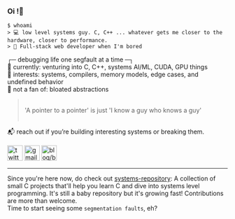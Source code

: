 ### Oi !👋
```
$ whoami
> 💻 low level systems guy. C, C++ ... whatever gets me closer to the hardware, closer to performance.
> 🥱 Full-stack web developer when I'm bored
```
┌─ debugging life one segfault at a time ─┐<br>
🔧 currently: venturing into C, C++, systems AI/ML, CUDA, GPU things<br>
🧠 interests: systems, compilers, memory models, edge cases, and undefined behavior<br>
🚫 not a fan of: bloated abstractions<br>
><br>
> 'A pointer to a pointer' is just 'I know a guy who knows a guy'<br><br>
>

📬 reach out if you’re building interesting systems or breaking them.<br><br>
<a href="https://x.com/adithyalennzer"><img src="https://img.icons8.com/?size=100&id=8HtzWaaC5y60&format=png&color=000000" height="35" width="35" alt="twitter/X" title="X/twitter handle"></img></a>
<a href="mailto:segfaultscribe@gmail.com"><img src="https://img.icons8.com/?size=100&id=Cjuj2uISMdQ1&format=png&color=000000" height="35" width="35" alt="gmail/email" title="personal email"></img></a>
<a href="https://lennzer.bearblog.dev/"><img src="https://img.icons8.com/?size=100&id=jnU5ze2ojiku&format=png&color=000000" height="35" width="35" alt="blog/bear-blog" title="personal blog"></img></a>
<hr>

Since you're here now, do check out [systems-repository](https://github.com/segfaultscribe/systems-repository): A collection of small C projects that'll help you learn C and dive into systems level programming. It's still a baby repository but it's growing fast! Contributions are more than welcome. <br>Time to start seeing some `segmentation faults`, eh? 

